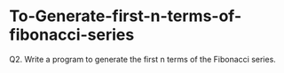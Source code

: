 # To-Generate-first-n-terms-of-fibonacci-series
Q2. Write a  program to generate the first n terms of the Fibonacci series.
